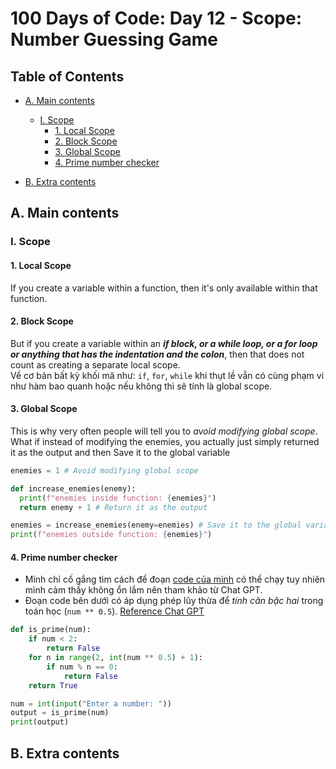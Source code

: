 # 100 Days of Code: Day 12 - Scope: Number Guessing Game

## Table of Contents

- [A. Main contents](#a-main-contents)
  - [I. Scope](#i-scope)
    - [1. Local Scope](#1-local-scope)
    - [2. Block Scope](#2-block-scope)
    - [3. Global Scope](#3-global-scope)
    - [4. Prime number checker](#4-prime-number-checker)


- [B. Extra contents](#b-extra-contents)

## A. Main contents

### I. Scope

#### 1. Local Scope

If you create a variable within a function, then it's only available within that function.

#### 2. Block Scope

But if you create a variable within an ***if block, or a while loop, or a for loop or anything that has the indentation and the colon***, then that does not count as creating a separate local scope.\
Về cơ bản bất kỳ khối mã như: `if`, `for`, `while` khi thụt lề vẫn có cùng phạm vi như hàm bao quanh hoặc nếu không thì sẽ tính là global scope.

#### 3. Global Scope

This is why very often people will tell you to *avoid modifying global scope*.
What if instead of modifying the enemies, you actually just simply returned it as the output and then Save it to the global variable

```python
enemies = 1 # Avoid modifying global scope

def increase_enemies(enemy):
  print(f"enemies inside function: {enemies}")
  return enemy + 1 # Return it as the output

enemies = increase_enemies(enemy=enemies) # Save it to the global variable.
print(f"enemies outside function: {enemies}")
```

#### 4. Prime number checker

- Mình chỉ cố gắng tìm cách để đoạn [code của mình](./1-prime-number-mycode.py) có thể chạy tuy nhiên mình cảm thấy không ổn lắm nên tham khảo từ Chat GPT.
- Đoạn code bên dưới có áp dụng phép lũy thừa để *tính căn bậc hai* trong toán học (`num ** 0.5`). [Reference Chat GPT](https://chatgpt.com/share/6728bb5e-b800-8004-8a01-b552d4b5e215)

```python
def is_prime(num):
    if num < 2:
        return False
    for n in range(2, int(num ** 0.5) + 1):
        if num % n == 0:
            return False
    return True

num = int(input("Enter a number: "))
output = is_prime(num)
print(output)
```




## B. Extra contents